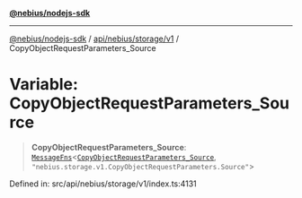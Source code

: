 [**@nebius/nodejs-sdk**](../../../../../README.md)

---

[@nebius/nodejs-sdk](../../../../../README.md) / [api/nebius/storage/v1](../README.md) / CopyObjectRequestParameters_Source

# Variable: CopyObjectRequestParameters_Source

> **CopyObjectRequestParameters_Source**: [`MessageFns`](../../../../../runtime/protos/core/interfaces/MessageFns.md)\<[`CopyObjectRequestParameters_Source`](../interfaces/CopyObjectRequestParameters_Source.md), `"nebius.storage.v1.CopyObjectRequestParameters.Source"`\>

Defined in: src/api/nebius/storage/v1/index.ts:4131
